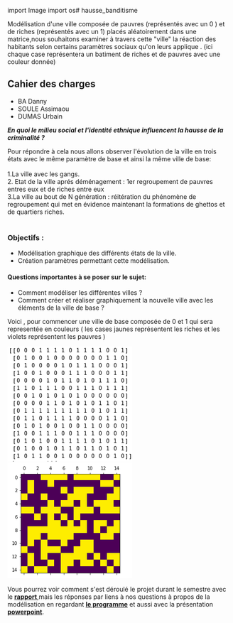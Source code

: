import Image
import os# hausse_banditisme

Modélisation d'une ville composée de pauvres (représentés avec un 0 ) et de riches (représentés avec un 1) placés aléatoirement dans une matrice,nous souhaitons examiner à travers cette "ville" la réaction des habitants selon certains paramètres sociaux qu'on leurs applique . (ici chaque case représentera un batiment de riches et de pauvres avec une couleur donnée)

## Cahier des charges

- BA Danny
- SOULE Assimaou
- DUMAS Urbain


**_En quoi le milieu social et l'identité ethnique influencent la hausse de la criminalité ?_** <br/>

  Pour répondre à cela nous allons observer l'évolution de la ville en trois états  avec le même paramètre de base et ainsi la même ville de base:<br/><br/>
	1.La ville avec les gangs. <br/>
	2. Etat de la ville aprés déménagement : 1er regroupement de pauvres entres eux et de riches entre eux  <br/>
	3.La ville  au bout de N génération : réitération du phénomène de regroupement qui met en évidence maintenant la formations de ghettos et de quartiers riches. <br/><br/>
	
### Objectifs :

- Modélisation graphique des différents états de la ville.
- Création paramètres permettant cette modélisation.

#### Questions importantes à se poser sur le sujet:

- Comment modéliser les différentes villes ?
- Comment créer et réaliser graphiquement la nouvelle ville avec les éléments de la ville de base ?

Voici , pour commencer une ville de base composée de 0 et 1 qui sera representée en couleurs  ( les cases jaunes représentent les riches et les violets représentent les pauvres )

![0 et 1](/0_et_1.png)                                       ![violet et jaune](/violet_et_jaune.png)

Vous pourrez voir comment s'est déroulé le projet durant le semestre avec le **[rapport](https://github.com/are2019-l0-a1a2/hausse_banditisme/blob/master/Rapport_final)**,mais les réponses par liens à nos questions à propos de la modélisation en regardant **[le programme](https://github.com/are2019-l0-a1a2/hausse_banditisme/blob/master/ARE_banditisme2.ipynb)** et aussi avec la présentation **[powerpoint](https://onedrive.live.com/view.aspx?resid=62CD72D900C68636!549&ithint=file%2cpptx&authkey=!Aj4cW7OsYsrp4_I)**.
 
